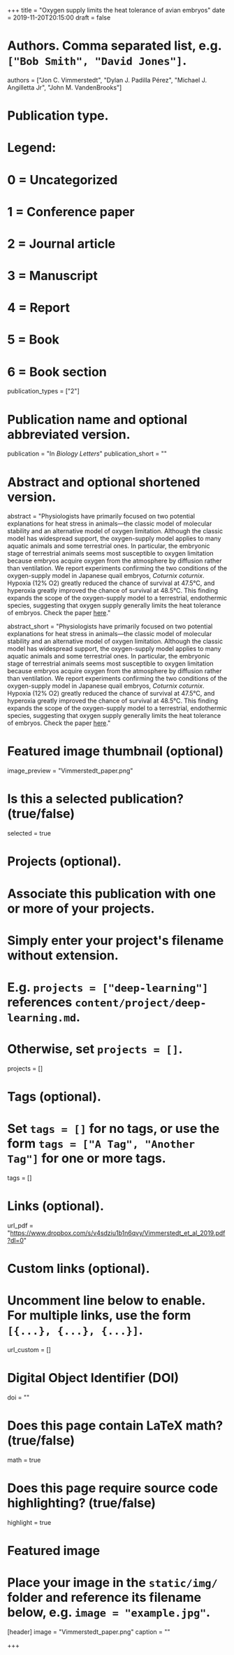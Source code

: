 +++
title = "Oxygen supply limits the heat tolerance of avian embryos"
date = 2019-11-20T20:15:00
draft = false

# Authors. Comma separated list, e.g. `["Bob Smith", "David Jones"]`.
authors = ["Jon C. Vimmerstedt", "Dylan J. Padilla Pérez", "Michael J. Angilletta Jr", "John M. VandenBrooks"]

# Publication type.
# Legend:
# 0 = Uncategorized
# 1 = Conference paper
# 2 = Journal article
# 3 = Manuscript
# 4 = Report
# 5 = Book
# 6 = Book section
publication_types = ["2"]

# Publication name and optional abbreviated version.
publication = "In *Biology Letters*"
publication_short = ""

# Abstract and optional shortened version.
abstract = "Physiologists have primarily focused on two potential explanations for heat stress in animals—the classic model of molecular stability and an alternative model of oxygen limitation. Although the classic model has widespread support, the oxygen-supply model applies to many aquatic animals and some terrestrial ones. In particular, the embryonic stage of terrestrial animals seems most susceptible to oxygen limitation because embryos acquire oxygen from the atmosphere by diffusion rather than ventilation. We report experiments confirming the two conditions of the oxygen-supply model in Japanese quail embryos, *Coturnix coturnix*. Hypoxia (12% O2) greatly reduced the chance of survival at 47.5°C, and hyperoxia greatly improved the chance of survival at 48.5°C. This finding expands the scope of the oxygen-supply model to a terrestrial, endothermic species, suggesting that oxygen supply generally limits the heat tolerance of embryos. Check the paper [here](https://www.dropbox.com/s/v4sdziu1b1n6qvy/Vimmerstedt_et_al_2019.pdf?dl=0)." 



abstract_short = "Physiologists have primarily focused on two potential explanations for heat stress in animals—the classic model of molecular stability and an alternative model of oxygen limitation. Although the classic model has widespread support, the oxygen-supply model applies to many aquatic animals and some terrestrial ones. In particular, the embryonic stage of terrestrial animals seems most susceptible to oxygen limitation because embryos acquire oxygen from the atmosphere by diffusion rather than ventilation. We report experiments confirming the two conditions of the oxygen-supply model in Japanese quail embryos, *Coturnix coturnix*. Hypoxia (12% O2) greatly reduced the chance of survival at 47.5°C, and hyperoxia greatly improved the chance of survival at 48.5°C. This finding expands the scope of the oxygen-supply model to a terrestrial, endothermic species, suggesting that oxygen supply generally limits the heat tolerance of embryos. Check the paper [here](https://www.dropbox.com/s/v4sdziu1b1n6qvy/Vimmerstedt_et_al_2019.pdf?dl=0)." 



# Featured image thumbnail (optional)
image_preview = "Vimmerstedt_paper.png"

# Is this a selected publication? (true/false)
selected = true

# Projects (optional).
#   Associate this publication with one or more of your projects.
#   Simply enter your project's filename without extension.
#   E.g. `projects = ["deep-learning"]` references `content/project/deep-learning.md`.
#   Otherwise, set `projects = []`.
projects = []

# Tags (optional).
#   Set `tags = []` for no tags, or use the form `tags = ["A Tag", "Another Tag"]` for one or more tags.
tags = []

# Links (optional).
url_pdf = "https://www.dropbox.com/s/v4sdziu1b1n6qvy/Vimmerstedt_et_al_2019.pdf?dl=0"


# Custom links (optional).
#   Uncomment line below to enable. For multiple links, use the form `[{...}, {...}, {...}]`.
url_custom = []

# Digital Object Identifier (DOI)
doi = ""

# Does this page contain LaTeX math? (true/false)
math = true

# Does this page require source code highlighting? (true/false)
highlight = true

# Featured image
# Place your image in the `static/img/` folder and reference its filename below, e.g. `image = "example.jpg"`.
[header]
image = "Vimmerstedt_paper.png"
caption = ""

+++

